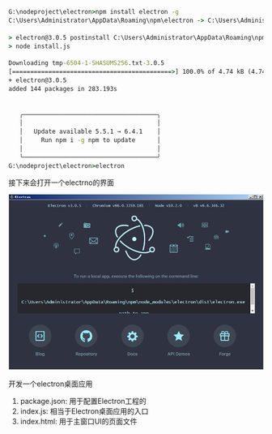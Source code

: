 
```cmd
G:\nodeproject\electron>npm install electron -g
C:\Users\Administrator\AppData\Roaming\npm\electron -> C:\Users\Administrator\AppData\Roaming\npm\node_modules\electron\cli.js

> electron@3.0.5 postinstall C:\Users\Administrator\AppData\Roaming\npm\node_modules\electron
> node install.js

Downloading tmp-6504-1-SHASUMS256.txt-3.0.5
[============================================>] 100.0% of 4.74 kB (4.74 kB/s)
+ electron@3.0.5
added 144 packages in 283.193s


   ╭─────────────────────────────────────╮
   │                                     │
   │   Update available 5.5.1 → 6.4.1    │
   │     Run npm i -g npm to update      │
   │                                     │
   ╰─────────────────────────────────────╯
G:\nodeproject\electron>electron

```

接下来会打开一个electrno的界面

![electron](pic/1.png)

开发一个electron桌面应用

1) package.json: 用于配置Electron工程的
2) index.js: 相当于Electron桌面应用的入口
3) index.html: 用于主窗口UI的页面文件

